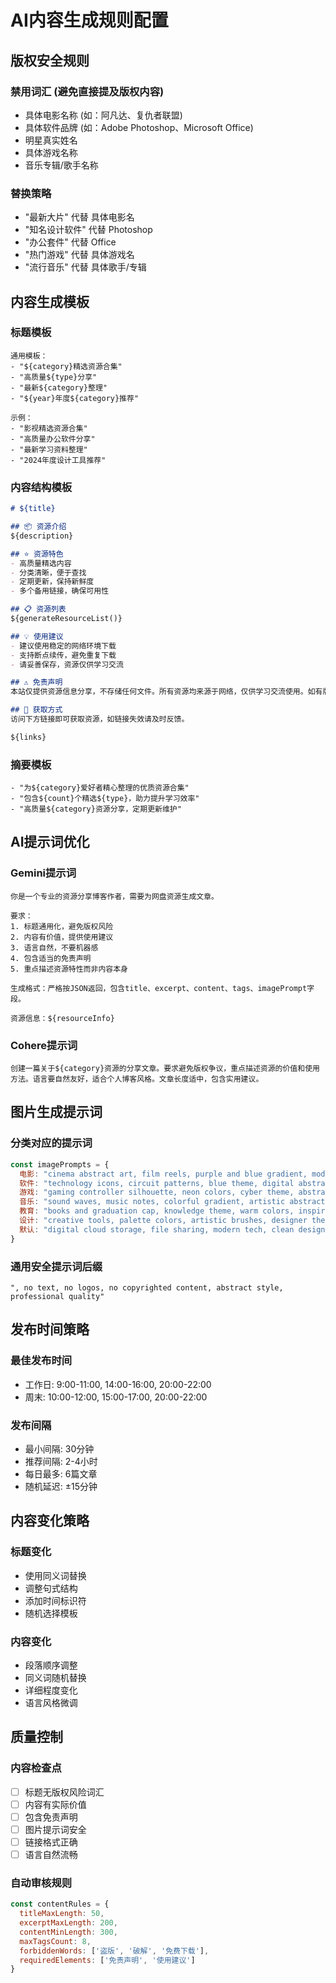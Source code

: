 # AI内容生成规则配置

## 版权安全规则

### 禁用词汇 (避免直接提及版权内容)
- 具体电影名称 (如：阿凡达、复仇者联盟)
- 具体软件品牌 (如：Adobe Photoshop、Microsoft Office)
- 明星真实姓名
- 具体游戏名称
- 音乐专辑/歌手名称

### 替换策略
- "最新大片" 代替 具体电影名
- "知名设计软件" 代替 Photoshop
- "办公套件" 代替 Office
- "热门游戏" 代替 具体游戏名
- "流行音乐" 代替 具体歌手/专辑

## 内容生成模板

### 标题模板
```
通用模板：
- "${category}精选资源合集"
- "高质量${type}分享"
- "最新${category}整理"
- "${year}年度${category}推荐"

示例：
- "影视精选资源合集"
- "高质量办公软件分享"
- "最新学习资料整理"
- "2024年度设计工具推荐"
```

### 内容结构模板
```markdown
# ${title}

## 📦 资源介绍
${description}

## ⭐ 资源特色
- 高质量精选内容
- 分类清晰，便于查找
- 定期更新，保持新鲜度
- 多个备用链接，确保可用性

## 📋 资源列表
${generateResourceList()}

## 💡 使用建议
- 建议使用稳定的网络环境下载
- 支持断点续传，避免重复下载
- 请妥善保存，资源仅供学习交流

## ⚠️ 免责声明
本站仅提供资源信息分享，不存储任何文件。所有资源均来源于网络，仅供学习交流使用。如有版权问题，请联系删除。

## 🔗 获取方式
访问下方链接即可获取资源，如链接失效请及时反馈。

${links}
```

### 摘要模板
```
- "为${category}爱好者精心整理的优质资源合集"
- "包含${count}个精选${type}，助力提升学习效率"
- "高质量${category}资源分享，定期更新维护"
```

## AI提示词优化

### Gemini提示词
```
你是一个专业的资源分享博客作者，需要为网盘资源生成文章。

要求：
1. 标题通用化，避免版权风险
2. 内容有价值，提供使用建议
3. 语言自然，不要机器感
4. 包含适当的免责声明
5. 重点描述资源特性而非内容本身

生成格式：严格按JSON返回，包含title、excerpt、content、tags、imagePrompt字段。

资源信息：${resourceInfo}
```

### Cohere提示词
```
创建一篇关于${category}资源的分享文章。要求避免版权争议，重点描述资源的价值和使用方法。语言要自然友好，适合个人博客风格。文章长度适中，包含实用建议。
```

## 图片生成提示词

### 分类对应的提示词
```javascript
const imagePrompts = {
  电影: "cinema abstract art, film reels, purple and blue gradient, modern minimal",
  软件: "technology icons, circuit patterns, blue theme, digital abstract",
  游戏: "gaming controller silhouette, neon colors, cyber theme, abstract",
  音乐: "sound waves, music notes, colorful gradient, artistic abstract",
  教育: "books and graduation cap, knowledge theme, warm colors, inspiring",
  设计: "creative tools, palette colors, artistic brushes, designer theme",
  默认: "digital cloud storage, file sharing, modern tech, clean design"
}
```

### 通用安全提示词后缀
```
", no text, no logos, no copyrighted content, abstract style, professional quality"
```

## 发布时间策略

### 最佳发布时间
- 工作日: 9:00-11:00, 14:00-16:00, 20:00-22:00
- 周末: 10:00-12:00, 15:00-17:00, 20:00-22:00

### 发布间隔
- 最小间隔: 30分钟
- 推荐间隔: 2-4小时
- 每日最多: 6篇文章
- 随机延迟: ±15分钟

## 内容变化策略

### 标题变化
- 使用同义词替换
- 调整句式结构
- 添加时间标识符
- 随机选择模板

### 内容变化
- 段落顺序调整
- 同义词随机替换
- 详细程度变化
- 语言风格微调

## 质量控制

### 内容检查点
- [ ] 标题无版权风险词汇
- [ ] 内容有实际价值
- [ ] 包含免责声明
- [ ] 图片提示词安全
- [ ] 链接格式正确
- [ ] 语言自然流畅

### 自动审核规则
```javascript
const contentRules = {
  titleMaxLength: 50,
  excerptMaxLength: 200,
  contentMinLength: 300,
  maxTagsCount: 8,
  forbiddenWords: ['盗版', '破解', '免费下载'],
  requiredElements: ['免责声明', '使用建议']
}
```